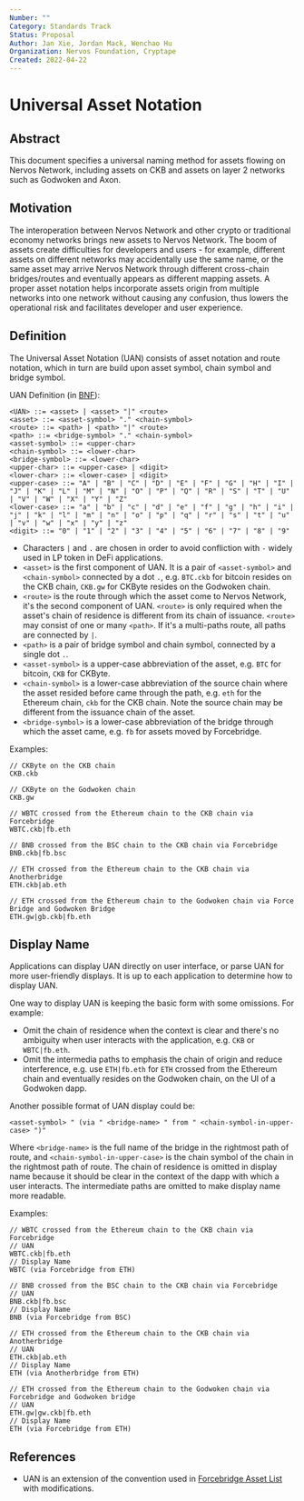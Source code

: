 ```yaml
---
Number: ""
Category: Standards Track
Status: Proposal
Author: Jan Xie, Jordan Mack, Wenchao Hu
Organization: Nervos Foundation, Cryptape
Created: 2022-04-22
---
```


# Universal Asset Notation

## Abstract

This document specifies a universal naming method for assets flowing on Nervos Network, including assets on CKB and assets on layer 2 networks such as Godwoken and Axon.

## Motivation

The interoperation between Nervos Network and other crypto or traditional economy networks brings new assets to Nervos Network. The boom of assets create difficulties for developers and users - for example, different assets on different networks may accidentally use the same name, or the same asset may arrive Nervos Network through different cross-chain bridges/routes and eventually appears as different mapping assets. A proper asset notation helps incorporate assets origin from multiple networks into one network without causing any confusion, thus lowers the operational risk and facilitates developer and user experience.

## Definition

The Universal Asset Notation (UAN) consists of asset notation and route notation, which in turn are build upon asset symbol, chain symbol and bridge symbol.

UAN Definition (in [BNF](https://en.wikipedia.org/wiki/Backus%E2%80%93Naur_form)):

```
<UAN> ::= <asset> | <asset> "|" <route>
<asset> ::= <asset-symbol> "." <chain-symbol>
<route> ::= <path> | <path> "|" <route>
<path> ::= <bridge-symbol> "." <chain-symbol>
<asset-symbol> ::= <upper-char>
<chain-symbol> ::= <lower-char>
<bridge-symbol> ::= <lower-char>
<upper-char> ::= <upper-case> | <digit>
<lower-char> ::= <lower-case> | <digit>
<upper-case> ::= "A" | "B" | "C" | "D" | "E" | "F" | "G" | "H" | "I" | "J" | "K" | "L" | "M" | "N" | "O" | "P" | "Q" | "R" | "S" | "T" | "U" | "V" | "W" | "X" | "Y" | "Z"
<lower-case> ::= "a" | "b" | "c" | "d" | "e" | "f" | "g" | "h" | "i" | "j" | "k" | "l" | "m" | "n" | "o" | "p" | "q" | "r" | "s" | "t" | "u" | "v" | "w" | "x" | "y" | "z"
<digit> ::= "0" | "1" | "2" | "3" | "4" | "5" | "6" | "7" | "8" | "9"
```

- Characters `|` and `.` are chosen in order to avoid confliction with `-` widely used in LP token in DeFi applications.
- `<asset>` is the first component of UAN. It is a pair of `<asset-symbol>` and `<chain-symbol>` connected by a dot `.`, e.g. `BTC.ckb` for bitcoin resides on the CKB chain, `CKB.gw` for CKByte resides on the Godwoken chain.
- `<route>` is the route through which the asset come to Nervos Network, it's the second component of UAN. `<route>` is only required when the asset's chain of residence is different from its chain of issuance. `<route>` may consist of one or many `<path>`. If it's a multi-paths route, all paths are connected by `|`.
- `<path>` is a pair of bridge symbol and chain symbol, connected by a single dot `.`.
- `<asset-symbol>` is a upper-case abbreviation of the asset, e.g. `BTC` for bitcoin, `CKB` for CKByte.
- `<chain-symbol>` is a lower-case abbreviation of the source chain where the asset resided before came through the path, e.g. `eth` for the Ethereum chain, `ckb` for the CKB chain. Note the source chain may be different from the issuance chain of the asset.
- `<bridge-symbol>` is a lower-case abbreviation of the bridge through which the asset came, e.g. `fb` for assets moved by Forcebridge.

Examples:

```
// CKByte on the CKB chain
CKB.ckb

// CKByte on the Godwoken chain
CKB.gw

// WBTC crossed from the Ethereum chain to the CKB chain via Forcebridge
WBTC.ckb|fb.eth

// BNB crossed from the BSC chain to the CKB chain via Forcebridge
BNB.ckb|fb.bsc

// ETH crossed from the Ethereum chain to the CKB chain via Anotherbridge
ETH.ckb|ab.eth

// ETH crossed from the Ethereum chain to the Godwoken chain via Force Bridge and Godwoken Bridge
ETH.gw|gb.ckb|fb.eth
```

## Display Name

Applications can display UAN directly on user interface, or parse UAN for more user-friendly displays. It is up to each application to determine how to display UAN.

One way to display UAN is keeping the basic form with some omissions. For example:

- Omit the chain of residence when the context is clear and there's no ambiguity when user interacts with the application, e.g. `CKB` or `WBTC|fb.eth`.
- Omit the intermedia paths to emphasis the chain of origin and reduce interference, e.g. use `ETH|fb.eth` for `ETH` crossed from the Ethereum chain and eventually resides on the Godwoken chain, on the UI of a Godwoken dapp.

Another possible format of UAN display could be:

```
<asset-symbol> " (via " <bridge-name> " from " <chain-symbol-in-upper-case> ")"
```

Where `<bridge-name>` is the full name of the bridge in the rightmost path of route, and `<chain-symbol-in-upper-case>` is the chain symbol of the chain in the rightmost path of route. The chain of residence is omitted in display name because it should be clear in the context of the dapp with which a user interacts. The intermediate paths are omitted to make display name more readable.

Examples:

```
// WBTC crossed from the Ethereum chain to the CKB chain via Forcebridge
// UAN
WBTC.ckb|fb.eth
// Display Name
WBTC (via Forcebridge from ETH)

// BNB crossed from the BSC chain to the CKB chain via Forcebridge
// UAN
BNB.ckb|fb.bsc
// Display Name
BNB (via Forcebridge from BSC)

// ETH crossed from the Ethereum chain to the CKB chain via Anotherbridge
// UAN
ETH.ckb|ab.eth
// Display Name
ETH (via Anotherbridge from ETH)

// ETH crossed from the Ethereum chain to the Godwoken chain via Forcebridge and Godwoken bridge
// UAN
ETH.gw|gw.ckb|fb.eth
// Display Name
ETH (via Forcebridge from ETH)
```

## References

- UAN is an extension of the convention used in [Forcebridge Asset List](https://github.com/nervosnetwork/force-bridge/blob/fb769301dbc3beddbdeabec23b764305c1b1b937/configs/all-bridged-tokens.json) with modifications.
